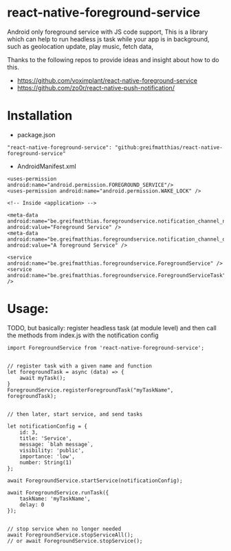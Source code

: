# react-native-foreground-service

Android only foreground service with JS code support, This is a library which can help to run headless js task while your app is in background, such as geolocation update, play music, fetch data,

Thanks to the following repos to provide ideas and insight about how to do this.

- https://github.com/voximplant/react-native-foreground-service
- https://github.com/zo0r/react-native-push-notification/

# Installation

- package.json

```
"react-native-foreground-service": "github:greifmatthias/react-native-foreground-service"
```

- AndroidManifest.xml

```
<uses-permission android:name="android.permission.FOREGROUND_SERVICE"/>
<uses-permission android:name="android.permission.WAKE_LOCK" />

<!-- Inside <application> -->

<meta-data android:name="be.greifmatthias.foregroundservice.notification_channel_name" android:value="Foreground Service" />
<meta-data android:name="be.greifmatthias.foregroundservice.notification_channel_description" android:value="A foreground Service" />

<service android:name="be.greifmatthias.foregroundservice.ForegroundService" />
<service android:name="be.greifmatthias.foregroundservice.ForegroundServiceTask" />
```

# Usage:

TODO, but basically: register headless task (at module level) and then call the methods from index.js with the notification config

```
import ForegroundService from 'react-native-foreground-service';


// register task with a given name and function
let foregroundTask = async (data) => {
    await myTask();
}
ForegroundService.registerForegroundTask("myTaskName", foregroundTask);


// then later, start service, and send tasks

let notificationConfig = {
    id: 3,
    title: 'Service',
    message: `blah message`,
    visibility: 'public',
    importance: 'low',
    number: String(1)
};

await ForegroundService.startService(notificationConfig);

await ForegroundService.runTask({
    taskName: 'myTaskName',
    delay: 0
});


// stop service when no longer needed
await ForegroundService.stopServiceAll();
// or await ForegroundService.stopService();


```

